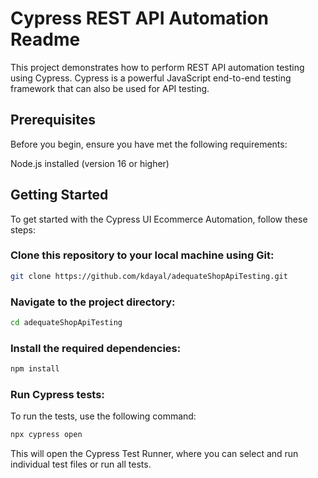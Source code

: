 # Cypress REST API Automation Readme

This project demonstrates how to perform REST API automation testing using Cypress. Cypress is a powerful JavaScript end-to-end testing framework that can also be used for API testing.

## Prerequisites
Before you begin, ensure you have met the following requirements:

Node.js installed (version 16 or higher)

## Getting Started
To get started with the Cypress UI Ecommerce Automation, follow these steps:

### Clone this repository to your local machine using Git:
```bash
git clone https://github.com/kdayal/adequateShopApiTesting.git
```

### Navigate to the project directory:
```bash
cd adequateShopApiTesting
```

### Install the required dependencies:
```bash
npm install
```

### Run Cypress tests:

To run the tests, use the following command:
```bash
npx cypress open
```
This will open the Cypress Test Runner, where you can select and run individual test files or run all tests.